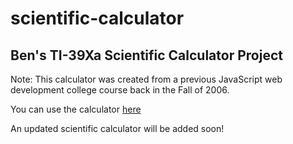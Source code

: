 # scientific-calculator
## Ben's TI-39Xa Scientific Calculator Project

Note: This calculator was created from a previous JavaScript web development college course back in the Fall of 2006. 

You can use the calculator [here](https://projects-old.github.io/scientific-calculator/)

An updated scientific calculator will be added soon!
